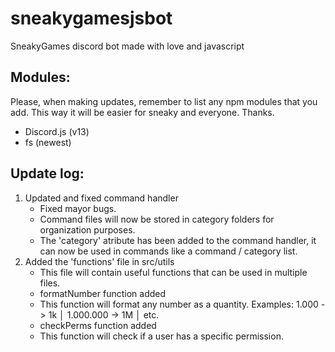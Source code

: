 # sneakygamesjsbot
SneakyGames discord bot made with love and javascript

## Modules:
Please, when making updates, remember to list any npm modules that you add. This way it will be easier for sneaky and everyone. Thanks.

 - Discord.js (v13)
 - fs (newest)


## Update log:
1. Updated and fixed command handler
   - Fixed mayor bugs.
   - Command files will now be stored in category folders for organization purposes.
   - The 'category' atribute has been added to the command handler, it can now be used in commands like a command / category list.
2. Added the 'functions' file in src/utils
   - This file will contain useful functions that can be used in multiple files.
   - formatNumber function added
    + This function will format any number as a quantity. Examples: 1.000 -> 1k │ 1.000.000 -> 1M │ etc.
   - checkPerms function added
    + This function will check if a user has a specific permission.

